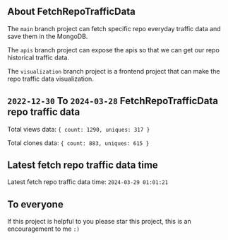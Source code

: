 ## About FetchRepoTrafficData

The `main` branch project can fetch specific repo everyday traffic data and save them in the MongoDB.

The `apis` branch project can expose the apis so that we can get our repo historical traffic data.

The `visualization` branch project is a frontend project that can make the repo traffic data visualization.

## `2022-12-30` To `2024-03-28` FetchRepoTrafficData repo traffic data

Total views data: `{ count: 1290, uniques: 317 }`

Total clones data: `{ count: 883, uniques: 615 }`

## Latest fetch repo traffic data time

Latest fetch repo traffic data time: `2024-03-29 01:01:21`

## To everyone

If this project is helpful to you please star this project, this is an encouragement to me `:)`



